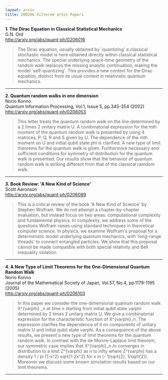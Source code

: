 ```yaml
---
layout: arxiv
title: 200206 Filtered arXiv Papers
---
```


**1.    The Dirac Equation in Classical Statistical Mechanics**  
G.N. Ord  
http://arxiv.org/abs/quant-ph/0206016  
<blockquote>
<p>
The Dirac equation, usually obtained by `quantizing' a classical stochastic model is here obtained directly within classical statistical mechanics. The special underlying space-time geometry of the random walk replaces the missing analytic continuation, making the model `self-quantizing'. This provides a new context for the Dirac equation, distinct from its usual context in relativistic quantum mechanics.
</p>
</blockquote>

------

**2.    Quantum random walks in one dimension**  
Norio Konno  
Quantum Information Processing, Vol.1, Issue 5, pp.345-354 (2002)  
http://arxiv.org/abs/quant-ph/0206053  
<blockquote>
<p>
This letter treats the quantum random walk on the line determined by a 2 times 2 unitary matrix U. A combinatorial expression for the mth moment of the quantum random walk is presented by using 4 matrices, P, Q, R and S given by U. The dependence of the mth moment on U and initial qubit state phi is clarified. A new type of limit theorems for the quantum walk is given. Furthermore necessary and sufficient conditions for symmetry of distribution for the quantum walk is presented. Our results show that the behavior of quantum random walk is striking different from that of the classical ramdom walk.
</p>
</blockquote>

------

**3.    Book Review: 'A New Kind of Science'**  
Scott Aaronson  
http://arxiv.org/abs/quant-ph/0206089  
<blockquote>
<p>
This is a critical review of the book 'A New Kind of Science' by Stephen Wolfram. We do not attempt a chapter-by-chapter evaluation, but instead focus on two areas: computational complexity and fundamental physics. In complexity, we address some of the questions Wolfram raises using standard techniques in theoretical computer science. In physics, we examine Wolfram's proposal for a deterministic model underlying quantum mechanics, with 'long-range threads' to connect entangled particles. We show that this proposal cannot be made compatible with both special relativity and Bell inequality violation.
</p>
</blockquote>

------

**4.    A New Type of Limit Theorems for the One-Dimensional Quantum Random Walk**  
Norio Konno  
Journal of the Mathematical Society of Japan, Vol.57, No.4, pp.1179-1195 (2005)  
http://arxiv.org/abs/quant-ph/0206103  
<blockquote>
<p>
In this paper we consider the one-dimensional quantum random walk X^{varphi} _n at time n starting from initial qubit state varphi determined by 2 times 2 unitary matrix U. We give a combinatorial expression for the characteristic function of X^{varphi}_n. The expression clarifies the dependence of it on components of unitary matrix U and initial qubit state varphi. As a consequence of the above results, we present a new type of limit theorems for the quantum random walk. In contrast with the de Moivre-Laplace limit theorem, our symmetric case implies that X^{varphi}_n /n converges in distribution to a limit Z^{varphi} as n to infty where Z^{varphi} has a density 1 / pi (1-x^2) sqrt{1-2x^2} for x in (- 1/sqrt{2}, 1/sqrt{2}). Moreover we discuss some known simulation results based on our limit theorems.
</p>
</blockquote>

------

